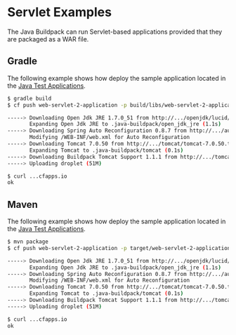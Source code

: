 # Servlet Examples
The Java Buildpack can run Servlet-based applications provided that they are packaged as a WAR file.

## Gradle
The following example shows how deploy the sample application located in the [Java Test Applications][j].

```bash
$ gradle build
$ cf push web-servlet-2-application -p build/libs/web-servlet-2-application-1.0.0.BUILD-SNAPSHOT.war -b https://github.com/cloudfoundry/java-buildpack.git

-----> Downloading Open Jdk JRE 1.7.0_51 from http://.../openjdk/lucid/x86_64/openjdk-1.7.0_51.tar.gz (0.0s)
       Expanding Open Jdk JRE to .java-buildpack/open_jdk_jre (1.1s)
-----> Downloading Spring Auto Reconfiguration 0.8.7 from http://.../auto-reconfiguration/auto-reconfiguration-0.8.7.jar (0.0s)
       Modifying /WEB-INF/web.xml for Auto Reconfiguration
-----> Downloading Tomcat 7.0.50 from http://.../tomcat/tomcat-7.0.50.tar.gz (0.0s)
       Expanding Tomcat to .java-buildpack/tomcat (0.1s)
-----> Downloading Buildpack Tomcat Support 1.1.1 from http://.../tomcat-buildpack-support/tomcat-buildpack-support-1.1.1.jar (0.0s)
-----> Uploading droplet (51M)

$ curl ...cfapps.io
ok
```

## Maven
The following example shows how deploy the sample application located in the [Java Test Applications][j].

```bash
$ mvn package
$ cf push web-servlet-2-application -p target/web-servlet-2-application-1.0.0.BUILD-SNAPSHOT.war -b https://github.com/cloudfoundry/java-buildpack.git -b https://github.com/cloudfoundry/java-buildpack.git

-----> Downloading Open Jdk JRE 1.7.0_51 from http://.../openjdk/lucid/x86_64/openjdk-1.7.0_51.tar.gz (0.0s)
       Expanding Open Jdk JRE to .java-buildpack/open_jdk_jre (1.1s)
-----> Downloading Spring Auto Reconfiguration 0.8.7 from http://.../auto-reconfiguration/auto-reconfiguration-0.8.7.jar (0.0s)
       Modifying /WEB-INF/web.xml for Auto Reconfiguration
-----> Downloading Tomcat 7.0.50 from http://.../tomcat/tomcat-7.0.50.tar.gz (0.0s)
       Expanding Tomcat to .java-buildpack/tomcat (0.1s)
-----> Downloading Buildpack Tomcat Support 1.1.1 from http://.../tomcat-buildpack-support/tomcat-buildpack-support-1.1.1.jar (0.0s)
-----> Uploading droplet (51M)

$ curl ...cfapps.io
ok
```

[j]: https://github.com/cloudfoundry/java-test-applications/tree/master/web-servlet-2-application
